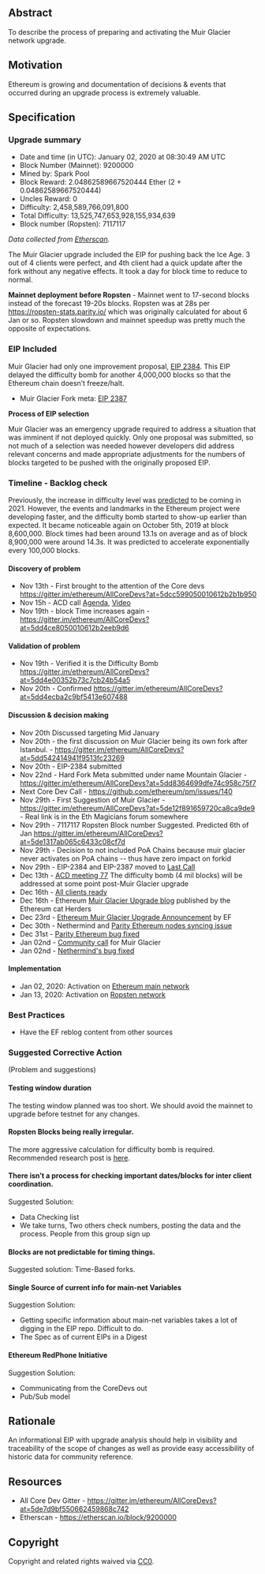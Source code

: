 ## Abstract

To describe the process of preparing and activating the Muir Glacier network upgrade.

## Motivation

Ethereum is growing and documentation of decisions & events that occurred during an upgrade process is extremely valuable.

## Specification

### Upgrade summary 
* Date and time (in UTC): January 02, 2020 at 08:30:49 AM UTC
* Block Number (Mainnet): 9200000
* Mined by: Spark Pool
* Block Reward: 2.04862589667520444 Ether (2 + 0.04862589667520444)
* Uncles Reward: 0
* Difficulty: 2,458,589,766,091,800
* Total Difficulty: 13,525,747,653,928,155,934,639
* Block number (Ropsten): 7117117

*Data collected from [Etherscan](https://etherscan.io/block/9200000).*


The Muir Glacier upgrade included the EIP for pushing back the Ice Age. 3 out of 4 clients were perfect, and 4th client had a quick update after the fork without any negative effects. It took a day for block time to reduce to normal.

**Mainnet deployment before Ropsten** - Mainnet went to 17-second blocks instead of the forecast 19-20s blocks. Ropsten was at 28s per https://ropsten-stats.parity.io/ which was originally calculated for about 6 Jan or so. Ropsten slowdown and mainnet speedup was pretty much the opposite of expectations. 


### EIP Included 

Muir Glacier had only one improvement proposal, [EIP 2384](https://eips.ethereum.org/EIPS/eip-2384). This EIP delayed the difficulty bomb for another 4,000,000 blocks so that the Ethereum chain doesn’t freeze/halt. 

* Muir Glacier Fork meta: [EIP 2387](https://eips.ethereum.org/EIPS/eip-2387) 

**Process of EIP selection**

Muir Glacier was an emergency upgrade required to address a situation that was imminent if not deployed quickly. Only one proposal was submitted, so not much of a selection was needed however developers did address relevant concerns and made appropriate adjustments for the numbers of blocks targeted to be pushed with the originally proposed EIP.

### Timeline - Backlog check

Previously, the increase in difficulty level was [predicted](https://www.reddit.com/r/ethereum/comments/4iozgf/in_around_14_month_the_difficulty_bomb_will_make/d30c0lq/) to be coming in 2021. However, the events and landmarks in the Ethereum project were developing faster, and the difficulty bomb started to show-up earlier than expected. It became noticeable again on October 5th, 2019 at block 8,600,000. Block times had been around 13.1s on average and as of block 8,900,000 were around 14.3s. It was predicted to accelerate exponentially every 100,000 blocks. 

#### Discovery of problem 
* Nov 13th - First brought to the attention of the Core devs https://gitter.im/ethereum/AllCoreDevs?at=5dcc599050010612b2b1b950
* Nov 15h - ACD call [Agenda](https://github.com/ethereum/pm/issues/138), [Video](https://youtu.be/3qZFiETlDtk?t=3457)
* Nov 19th - block Time increases again - https://gitter.im/ethereum/AllCoreDevs?at=5dd4ce8050010612b2eeb9d6

#### Validation of problem
* Nov 19th - Verified it is the Difficulty Bomb https://gitter.im/ethereum/AllCoreDevs?at=5dd4e00352b73c7cb24b54a5
* Nov 20th - Confirmed https://gitter.im/ethereum/AllCoreDevs?at=5dd4ecba2c9bf5413e607488

#### Discussion & decision making 
* Nov 20th Discussed targeting Mid January
* Nov 20th - the first discussion on Muir Glacier being its own fork after Istanbul. - https://gitter.im/ethereum/AllCoreDevs?at=5dd542414941f9513fc23269
* Nov 20th - EIP-2384 submitted
* Nov 22nd - Hard Fork Meta submitted under name Mountain Glacier - https://gitter.im/ethereum/AllCoreDevs?at=5dd8364699dfe74c958c75f7 
* Next Core Dev Call - https://github.com/ethereum/pm/issues/140
* Nov 29th -  First Suggestion of Muir Glacier - https://gitter.im/ethereum/AllCoreDevs?at=5de12f891659720ca8ca9de9 - Real link is in the Eth Magicians forum somewhere
* Nov 29th - 7117117 Ropsten Block number Suggested. Predicted 6th of Jan https://gitter.im/ethereum/AllCoreDevs?at=5de1317ab065c6433c08cf7d
* Nov 29th - Decision to not included PoA Chains because muir glacier never activates on PoA chains -- thus have zero impact on forkid
* Nov 29th - EIP-2384 and EIP-2387 moved to [Last Call](https://github.com/ethereum/EIPs/pull/2408)
* Dec 13th - [ACD meeting 77](https://github.com/ethereum/pm/blob/master/All%20Core%20Devs%20Meetings/Meeting%2077.md) The difficulty bomb (4 mil blocks) will be addressed at some point post-Muir Glacier upgrade
* Dec 16th - [All clients ready](https://gitter.im/ethereum/AllCoreDevs?at=5df82418578ecf4b1fb7991a)
* Dec 16th - Ethereum [Muir Glacier Upgrade blog](https://medium.com/ethereum-cat-herders/ethereum-muir-glacier-upgrade-89b8cea5a210) published by the Ethereum cat Herders
* Dec 23rd - [Ethereum Muir Glacier Upgrade Announcement](https://blog.ethereum.org/2019/12/23/ethereum-muir-glacier-upgrade-announcement/) by EF
* Dec 30th - Nethermind and [Parity Ethereum nodes syncing issue](https://gitter.im/ethereum/AllCoreDevs?at=5e0abb7e2640a676295a0d6d) 
* Dec 31st - [Parity Ethereum bug fixed](https://www.parity.io/new-parity-ethereum-update-protects-against-possible-attack/)
* Jan 02nd - [Community call](https://gitter.im/ethereum/AllCoreDevs?at=5e0da713eaa2cd096fde7365) for Muir Glacier 
* Jan 02nd - [Nethermind's bug fixed](https://gitter.im/ethereum/AllCoreDevs?at=5e0ddf550fd3413f4c942e6c)

#### Implementation
* Jan 02, 2020: Activation on [Ethereum main network](https://etherscan.io/block/9200000)
* Jan 13, 2020: Activation on [Ropsten network](https://ropsten.etherscan.io/block/7117117)

### Best Practices
* Have the EF reblog content from other sources

### Suggested Corrective Action
(Problem and suggestions)

#### Testing window duration
The testing window planned was too short. We should avoid the mainnet to upgrade before testnet for any changes.

#### Ropsten Blocks being really irregular.
The more aggressive calculation for difficulty bomb is required. Recommended research post is [here](https://ethresear.ch/t/deep-dive-into-current-pow-difficulty-adjustment-algorithm-and-a-possible-alternative/5267/12).

#### There isn’t a process for checking important dates/blocks for inter client coordination. 
Suggested Solution: 
* Data Checking list
* We take turns, Two others check numbers, posting the data and the process. People from this group sign up 

#### Blocks are not predictable for timing things.
Suggested solution:
Time-Based forks.

#### Single Source of current info for main-net Variables
Suggestion Solution: 
* Getting specific information about main-net variables takes a lot of digging in the EIP repo. Difficult to do.
* The Spec as of current EIPs in a Digest

#### Ethereum RedPhone Initiative
Suggestion Solution: 
* Communicating from the CoreDevs out
* Pub/Sub model


## Rationale

An informational EIP with upgrade analysis should help in visibility and traceability of the scope of changes as well as provide easy accessibility of historic data for community reference.

## Resources
* All Core Dev Gitter - https://gitter.im/ethereum/AllCoreDevs?at=5de7d9bf550662459868c742
* Etherscan - https://etherscan.io/block/9200000

## Copyright

Copyright and related rights waived via [CC0](https://creativecommons.org/publicdomain/zero/1.0/).
